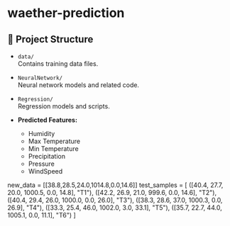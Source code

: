 # waether-prediction

## 📂 Project Structure

- `data/`  
  Contains training data files.

- `NeuralNetwork/`  
  Neural network models and related code.

- `Regression/`  
  Regression models and scripts.

- **Predicted Features:**  
  - Humidity  
  - Max Temperature  
  - Min Temperature  
  - Precipitation  
  - Pressure  
  - WindSpeed

new_data = [[38.8,28.5,24.0,1014.8,0.0,14.6]]
test_samples = [
    ([40.4, 27.7, 20.0, 1000.5, 0.0, 14.8], "T1"),
    ([42.2, 26.9, 21.0, 999.6, 0.0, 14.6], "T2"),
    ([40.4, 29.4, 26.0, 1000.0, 0.0, 26.0], "T3"),
    ([38.3, 28.6, 37.0, 1000.3, 0.0, 26.9], "T4"),
    ([33.3, 25.4, 46.0, 1002.0, 3.0, 33.1], "T5"),
    ([35.7, 22.7, 44.0, 1005.1, 0.0, 11.1], "T6")
]
